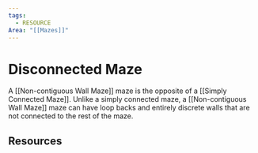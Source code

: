 ```yaml
---
tags:
  - RESOURCE
Area: "[[Mazes]]"
---
```


# Disconnected Maze
A [[Non-contiguous Wall Maze]] maze is the opposite of a [[Simply Connected Maze]]. Unlike a simply connected maze, a [[Non-contiguous Wall Maze]]  maze can have loop backs and entirely discrete walls that are not connected to the rest of the maze. 

## Resources
